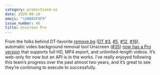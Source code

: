 ```yaml
---
category: productized-ai
date: 2020-08-16
emoji: "\U0001F4F9"
issue_number: 46
title: Unscreen Pro
---
```


From the folks behind DT-favorite [remove.bg](https://remove.bg?utm_campaign=Dynamically%20Typed&utm_medium=email&utm_source=Revue%20newsletter) ([DT #3](http://ttps//dynamicallytyped.com/issues/3-happy-holidays-149573?utm_campaign=Dynamically%20Typed&utm_medium=email&utm_source=Revue%20newsletter), [#5](https://dynamicallytyped.com/issues/5-hey-google-what-s-a-golden-kitty-153366?utm_campaign=Dynamically%20Typed&utm_medium=email&utm_source=Revue%20newsletter), [#12](https://dynamicallytyped.com/issues/12-openai-introduces-mozart-to-lady-gaga-and-google-takes-your-best-duck-face-selfies-for-you-173114?utm_campaign=Dynamically%20Typed&utm_medium=email&utm_source=Revue%20newsletter), [#16](https://dynamicallytyped.com/issues/16-finding-whales-with-ai-and-97-pages-of-ml-for-climate-change-183400?utm_campaign=Dynamically%20Typed&utm_medium=email&utm_source=Revue%20newsletter)), automatic video background removal tool Unscreen ([#35](https://dynamicallytyped.com/issues/35-completely-automatic-video-background-removal-with-unscreen-and-circuits-for-understanding-neural-networks-230458?utm_campaign=Dynamically%20Typed&utm_medium=email&utm_source=Revue%20newsletter)) [now has a Pro version](https://www.producthunt.com/posts/unscreen-pro?utm_campaign=email-notification&utm_medium=email&utm_source=friend_product_maker) that supports full HD, MP4 export, and unlimited-length videos.
It’s web-only for now but an API is in the works.
I’ve really enjoyed following this team’s progress over the past almost two years, and it’s great to see they’re continuing to execute to successfully.
